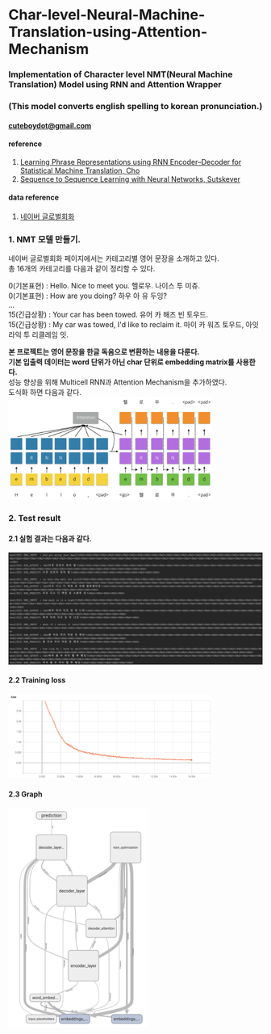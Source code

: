 # Char-level-Neural-Machine-Translation-using-Attention-Mechanism  
### Implementation of Character level NMT(Neural Machine Translation) Model using RNN and Attention Wrapper  
### (This model converts english spelling to korean pronunciation.)  
  
#### cuteboydot@gmail.com  
  
#### reference  
1. [Learning Phrase Representations using RNN Encoder–Decoder for Statistical Machine Translation, Cho](http://emnlp2014.org/papers/pdf/EMNLP2014179.pdf)  
2. [Sequence to Sequence Learning with Neural Networks, Sutskever](https://papers.nips.cc/paper/5346-sequence-to-sequence-learning-with-neural-networks.pdf)  
  
#### data reference
1. [네이버 글로벌회화](http://phrasebook.naver.com/detail.nhn?bigCategoryNo=2&targetLanguage=en)  
  
### 1. NMT 모델 만들기.  
네이버 글로벌회화 페이지에서는 카테고리별 영어 문장을 소개하고 있다.  
총 16개의 카테고리를 다음과 같이 정리할 수 있다.  
  
0(기본표현) : Hello. Nice to meet you.  헬로우. 나이스 투 미츄.  
0(기본표현) : How are you doing?  하우 아 유 두잉?  
...  
15(긴급상황) : Your car has been towed.  유어 카 해즈 빈 토우드.  
15(긴급상황) : My car was towed, I'd like to reclaim it.  마이 카 워즈 토우드, 아잇 라익 투 리클레임 잇.  

**본 프로젝트는 영어 문장을 한글 독음으로 변환하는 내용을 다룬다.**  
**기본 입출력 데이터는 word 단위가 아닌 char 단위로 embedding matrix를 사용한다.**  
성능 향상을 위해 Multicell RNN과 Attention Mechanism을 추가하였다.  
도식화 하면 다음과 같다.  
<img src="./img/nmt_model.png" width="80%">  
  
### 2. Test result  
#### 2.1 실험 결과는 다음과 같다.  
<img src="./img/nmt_test_result.png" width="110%">  
  
#### 2.2 Training loss  
<img src="./img/nmt_loss.png" width="80%">  
  
#### 2.3 Graph  
<img src="./img/nmt_graph.png" width="55%">  